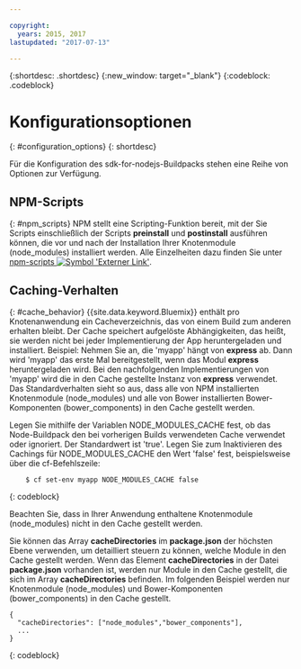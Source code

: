 ```yaml
---

copyright:
  years: 2015, 2017
lastupdated: "2017-07-13"

---
```


{:shortdesc: .shortdesc}
{:new_window: target="_blank"}
{:codeblock: .codeblock}

# Konfigurationsoptionen
{: #configuration_options}
{: shortdesc}

Für die Konfiguration des sdk-for-nodejs-Buildpacks stehen eine Reihe von Optionen zur Verfügung.

## NPM-Scripts
{: #npm_scripts}
NPM stellt eine Scripting-Funktion bereit, mit der Sie Scripts einschließlich der Scripts **preinstall** und **postinstall** ausführen können, die vor und nach der Installation Ihrer Knotenmodule (node_modules) installiert werden.  Alle Einzelheiten dazu finden Sie unter [npm-scripts ![Symbol 'Externer Link'](../../icons/launch-glyph.svg "Symbol 'Externer Link'")](https://docs.npmjs.com/misc/scripts).

## Caching-Verhalten
{: #cache_behavior}
{{site.data.keyword.Bluemix}} enthält pro Knotenanwendung ein Cacheverzeichnis, das von einem Build zum anderen erhalten bleibt. Der Cache speichert aufgelöste Abhängigkeiten, das heißt, sie werden nicht bei jeder Implementierung der App heruntergeladen und installiert.  Beispiel: Nehmen Sie an, die 'myapp' hängt von **express** ab.  Dann wird 'myapp' das erste Mal bereitgestellt, wenn das Modul **express** heruntergeladen wird.  Bei den nachfolgenden Implementierungen von 'myapp' wird die in den Cache gestellte Instanz von **express** verwendet. Das Standardverhalten sieht so aus, dass alle von NPM installierten Knotenmodule (node_modules) und alle von Bower installierten Bower-Komponenten (bower_components) in den Cache gestellt werden.

Legen Sie mithilfe der Variablen NODE_MODULES_CACHE fest, ob das Node-Buildpack den bei vorherigen Builds verwendeten Cache verwendet oder ignoriert. Der Standardwert ist 'true'.  Legen Sie zum Inaktivieren des Cachings für NODE_MODULES_CACHE den Wert 'false' fest, beispielsweise über die cf-Befehlszeile:
```
    $ cf set-env myapp NODE_MODULES_CACHE false
```
{: codeblock}

Beachten Sie, dass in Ihrer Anwendung enthaltene Knotenmodule (node_modules) nicht in den Cache gestellt werden.

Sie können das Array **cacheDirectories** im **package.json** der höchsten Ebene verwenden, um detailliert steuern zu können, welche Module in den Cache gestellt werden.  Wenn das Element **cacheDirectories** in der Datei **package.json** vorhanden ist, werden nur Module in den Cache gestellt, die sich im Array **cacheDirectories** befinden.  Im folgenden Beispiel werden nur Knotenmodule (node_modules) und Bower-Komponenten (bower_components) in den Cache gestellt.
```
{
  "cacheDirectories": ["node_modules","bower_components"],
  ...
}
```
{: codeblock}
